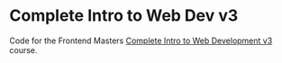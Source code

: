 # Complete Intro to Web Dev v3
Code for the Frontend Masters [Complete Intro to Web Development v3](https://frontendmasters.com/courses/web-development-v3/) course.
